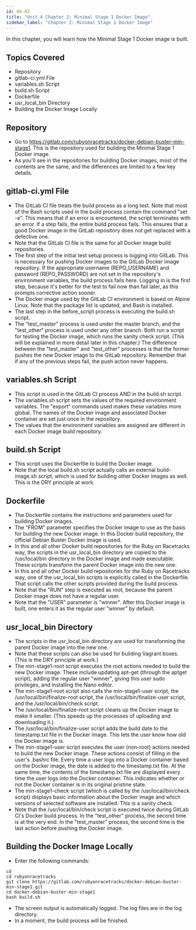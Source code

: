```yaml
---
id: 04-02
title: "Unit 4 Chapter 2: Minimal Stage 1 Docker Image"
sidebar_label: "Chapter 2: Minimal Stage 1 Docker Image"
---
```


In this chapter, you will learn how the Minimal Stage 1 Docker image is built.

## Topics Covered
* Repository
* gitlab-ci.yml File
* variables.sh Script
* build.sh Script
* Dockerfile
* usr_local_bin Directory
* Building the Docker Image Locally

## Repository
* Go to https://gitlab.com/rubyonracetracks/docker-debian-buster-min-stage1.  This is the repository used for building the Minimal Stage 1 Docker image.
* As you'll see in the repositories for building Docker images, most of the contents are the same, and the differences are limited to a few key details.

## gitlab-ci.yml File
* The GitLab CI file treats the build process as a long test.  Note that most of the Bash scripts used in the build process contain the command "set -e".  This means that if an error is encountered, the script terminates with an error.  If a step fails, the entire build process fails.  This ensures that a good Docker image in the GitLab repository does not get replaced with a defective one.
* Note that the GitLab CI file is the same for all Docker image build repositories.
* The first step of the initial test setup process is logging into GitLab.  This is necessary for pushing Docker images to the GitLab Docker image repository.  If the appropriate username (REPO_USERNAME) and password (REPO_PASSWORD) are not set in the repository's environment variables, the build process fails here.  Logging in is the first step, because it's better for the test to fail now than fail later, as this prompts corrective action sooner.
* The Docker image used by the GitLab CI environment is based on Alpine Linux.  Note that the package list is updated, and Bash is installed.
* The last step in the before_script process is executing the build.sh script.
* The "test_master" process is used under the master branch, and the "test_other" process is used under any other branch.  Both run a script for testing the Docker image, which runs the sanity check script.  (This will be explained in more detail later in this chapter.)  The difference between the "test_master" and "test_other" processes is that the former pushes the new Docker image to the GitLab repository.  Remember that if any of the previous steps fail, the push action never happens.

## variables.sh Script
* This script is used in the GitLab CI process AND in the build.sh script.
* The variables.sh script sets the values of the required environment variables.  The "export" commands used makes these variables more global.  The names of the Docker image and associated Docker container are set just once in the repository.
* The values that the environment variables are assigned are different in each Docker image build repository.

## build.sh Script
* This script uses the Dockerfile to build the Docker image.
* Note that the local build.sh script actually calls an external build-image.sh script, which is used for building other Docker images as well.  This is the DRY principle at work.

## Dockerfile
* The Dockerfile contains the instructions and parameters used for building Docker images.
* The "FROM" parameter specifies the Docker image to use as the basis for building the new Docker image.  In this Docker build repository, the official Debian Buster Docker image is used.
* In this and all other Docker build repositories for the Ruby on Racetracks way, the scripts in the usr_local_bin directory are copied to the /usr/local/bin directory in the Docker image and made executable.  These scripts transform the parent Docker image into the new one.
* In this and all other Docker build repositories for the Ruby on Racetracks way, one of the usr_local_bin scripts is explicitly called in the Dockerfile.  That script calls the other scripts provided during the build process.
* Note that the "RUN" step is executed as root, because the parent Docker image does not have a regular user.
* Note that the "USER" parameter is "winner".  After this Docker image is built, one enters it as the regular user "winner" by default.

## usr_local_bin Directory
* The scripts in the usr_local_bin directory are used for transforming the parent Docker image into the new one.
* Note that these scripts can also be used for building Vagrant boxes.  (This is the DRY principle at work.)
* The min-stage1-root script executes the root actions needed to build the new Docker image.  These include updating apt-get (through the aptget script), adding the regular user "winner", giving this user sudo privileges, and installing the Nano editor.
* The min-stage1-root script also calls the min-stage1-user script, the /usr/local/bin/finalize-root script, the /usr/local/bin/finalize-user script, and the /usr/local/bin/check script.
* The /usr/local/bin/finalize-root script cleans up the Docker image to make it smaller.  (This speeds up the processes of uploading and downloading it.)
* The /usr/local/bin/finalize-user script adds the build date to the timestamp.txt file in the Docker image.  This lets the user know how old the Docker image is.
* The min-stage1-user script executes the user (non-root) actions needed to build the new Docker image.  These actions consist of filling in the user's .bashrc file.  Every time a user logs into a Docker container based on the Docker image, the date is added to the timestamp.txt file.  At the same time, the contents of the timestamp.txt file are displayed every time the user logs into the Docker container.  This indicates whether or not the Docker container is in its original pristine state.
* The min-stage1-check script (which is called by the /usr/local/bin/check script) displays basic information about the Docker image and which versions of selected software are installed.  This is a sanity check.
* Note that the /usr/local/bin/check script is executed twice during GitLab CI's Docker build process.  In the "test_other" process, the second time is at the very end.  In the "test_master" process, the second time is the last action before pushing the Docker image.

## Building the Docker Image Locally
* Enter the following commands:
```
cd
cd rubyonracetracks
git clone https://gitlab.com/rubyonracetracks/docker-debian-buster-min-stage1.git
cd docker-debian-buster-min-stage1
bash build.sh
```
* The screen output is automatically logged.  The log files are in the log directory.
* In a moment, the build process will be finished.
